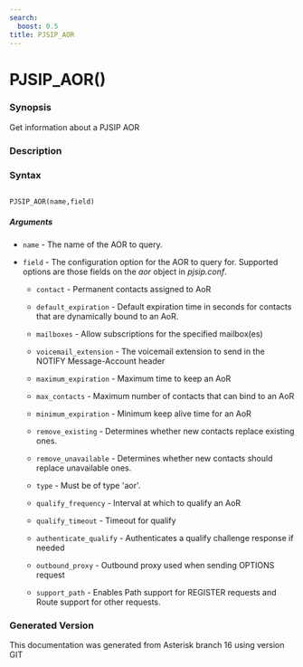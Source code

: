 ```yaml
---
search:
  boost: 0.5
title: PJSIP_AOR
---
```


# PJSIP_AOR()

### Synopsis

Get information about a PJSIP AOR

### Description

### Syntax


```

PJSIP_AOR(name,field)
```
##### Arguments


* `name` - The name of the AOR to query.<br>

* `field` - The configuration option for the AOR to query for. Supported options are those fields on the _aor_ object in *pjsip.conf*.<br>

    * `contact` - Permanent contacts assigned to AoR<br>

    * `default_expiration` - Default expiration time in seconds for contacts that are dynamically bound to an AoR.<br>

    * `mailboxes` - Allow subscriptions for the specified mailbox(es)<br>

    * `voicemail_extension` - The voicemail extension to send in the NOTIFY Message-Account header<br>

    * `maximum_expiration` - Maximum time to keep an AoR<br>

    * `max_contacts` - Maximum number of contacts that can bind to an AoR<br>

    * `minimum_expiration` - Minimum keep alive time for an AoR<br>

    * `remove_existing` - Determines whether new contacts replace existing ones.<br>

    * `remove_unavailable` - Determines whether new contacts should replace unavailable ones.<br>

    * `type` - Must be of type 'aor'.<br>

    * `qualify_frequency` - Interval at which to qualify an AoR<br>

    * `qualify_timeout` - Timeout for qualify<br>

    * `authenticate_qualify` - Authenticates a qualify challenge response if needed<br>

    * `outbound_proxy` - Outbound proxy used when sending OPTIONS request<br>

    * `support_path` - Enables Path support for REGISTER requests and Route support for other requests.<br>


### Generated Version

This documentation was generated from Asterisk branch 16 using version GIT 